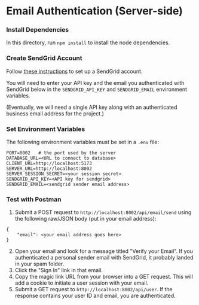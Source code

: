 # Email Authentication (Server-side)

### Install Dependencies

In this directory, run `npm install` to install the node dependencies.

### Create SendGrid Account

Follow [these instructions](https://www.passportjs.org/tutorials/email/setup/) to set up a SendGrid account.

You will need to enter your API key and the email you authenticated with SendGrid below in the `SENDGRID_API_KEY` and `SENDGRID_EMAIL` environment variables.

(Eventually, we will need a single API key along with an authenticated business email address for the project.)

### Set Environment Variables

The following environment variables must be set in a `.env` file:
```
PORT=8002   # the port used by the server
DATABASE_URL=<URL to connect to database>
CLIENT_URL=http://localhost:5173
SERVER_URL=http://localhost:8002
SERVER_SESSION_SECRET=<your session secret>
SENDGRID_API_KEY=<API key for sendgrid>
SENDGRID_EMAIL=<sendgrid sender email address>
```

### Test with Postman

1. Submit a POST request to `http://localhost:8002/api/email/send` using the following raw/JSON body (put in your email address):
  ```
  {
      "email": <your email address goes here>
  }
  ```
2. Open your email and look for a message titled "Verify your Email". If you authenticated a personal sender email with SendGrid, it probably landed in your spam folder.
3. Click the "Sign In" link in that email.
4. Copy the magic link URL from your browser into a GET request. This will add a cookie to initiate a user session with your email.
5. Submit a GET request to `http://localhost:8002/api/user`. If the response contains your user ID and email, you are authenticated.
